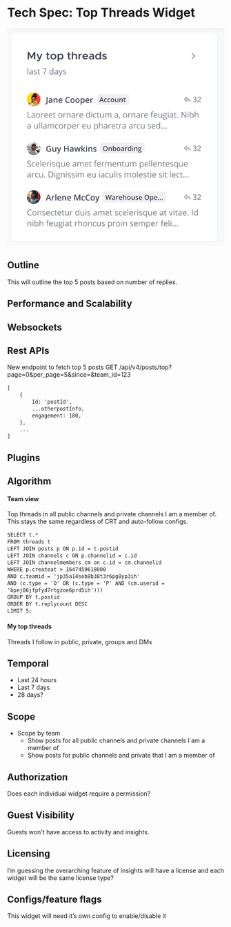 # Tech Spec: Top Threads Widget

![](./screenshots/top-threads.png)

## Outline
This will outline the top 5 posts based on number of replies. 

## Performance and Scalability

## Websockets

## Rest APIs
New endpoint to fetch top 5 posts
GET /api/v4/posts/top?page=0&per_page=5&since=<timestamp>&team_id=123
```
[
	{
		Id: 'postId',
		...otherpostInfo,
		engagement: 180,
	},
	...
]
```

## Plugins

## Algorithm

#### Team view
Top threads in all public channels and private channels I am a member of. This stays the same regardless of CRT and auto-follow configs.
```
SELECT t.*
FROM threads t 
LEFT JOIN posts p ON p.id = t.postid
LEFT JOIN channels c ON p.channelid = c.id
LEFT JOIN channelmembers cm on c.id = cm.channelid
WHERE p.createat > 1647459618000
AND c.teamid = 'jp35a14seb8b38t3r6pg8yp3ih'
AND (c.type = 'O' OR (c.type = 'P' AND (cm.userid = 'bpej86jfpfyd7rtgzoe6prd5ih')))
GROUP BY t.postid
ORDER BY t.replycount DESC
LIMIT 5;
```

#### My top threads 
Threads I follow in public, private, groups and DMs

<!-- ### CRT disabled and auto follow config enabled:
Team view top threads: Top threads in all public channels, private channels I am a member of, group messages and DMs
My top threads: Threads I follow in public, private, groups and DMs. Since auto follow is enabled, this will be threads a user starts, participates in, or is mentioned in are automatically followed

### CRT disabled and auto follow config disabled: -->


## Temporal
- Last 24 hours
- Last 7 days
- 28 days?

## Scope
- Scope by team
    - Show posts for all public channels and private channels I am a member of
    - Show posts for public channels and private that I am a member of

## Authorization
Does each individual widget require a permission?

## Guest Visibility
Guests won't have access to activity and insights.

## Licensing
I’m guessing the overarching feature of insights will have a license and each widget will be the same license type?

## Configs/feature flags
This widget will need it’s own config to enable/disable it
